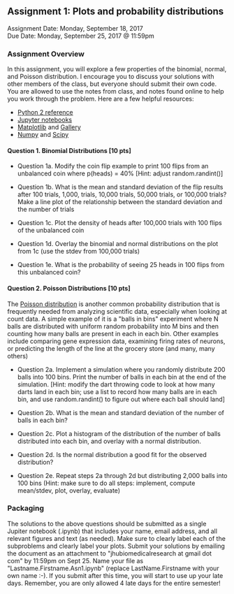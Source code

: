 ## Assignment 1: Plots and probability distributions
Assignment Date: Monday, September 18, 2017<br>
Due Date: Monday, September 25, 2017 @ 11:59pm <br>

### Assignment Overview

In this assignment, you will explore a few properties of the binomial, normal, and Poisson distribution. I encourage you to discuss your solutions with other members of the class, but everyone should submit their own code. You are allowed to use the notes from class, and notes found online to help you work through the problem. Here are a few helpful resources:

- [Python 2 reference](https://docs.python.org/2/reference/index.html)
- [Jupyter notebooks](http://jupyter.org/)
- [Matplotlib](https://matplotlib.org/) and [Gallery](https://matplotlib.org/gallery.html)
- [Numpy](http://www.numpy.org/) and [Scipy](https://www.scipy.org/)


#### Question 1. Binomial Distributions [10 pts]

- Question 1a. Modify the coin flip example to print 100 flips from an unbalanced coin where p(heads) = 40% [Hint: adjust random.randint()]

- Question 1b. What is the mean and standard deviation of the flip results after 100 trials, 1,000, trials, 10,000 trials, 50,000 trials, or 100,000 trials? Make a line plot of the relationship between the standard deviation and the number of trials

- Question 1c. Plot the density of heads after 100,000 trials with 100 flips of the unbalanced coin

- Question 1d. Overlay the binomial and normal distributions on the plot from 1c (use the stdev from 100,000 trials)

- Question 1e. What is the probability of seeing 25 heads in 100 flips from this unbalanced coin?


#### Question 2. Poisson Distributions [10 pts]

The [Poisson distribution](https://en.wikipedia.org/wiki/Poisson_distribution) is another common probability distribution that is frequently needed from analyzing scientific data, especially when looking at count data. A simple example of it is a "balls in bins" experiment where N balls are distributed with uniform random probability into M bins and then counting how many balls are present in each in each bin. Other examples include comparing gene expression data, examining firing rates of neurons, or predicting the length of the line at the grocery store (and many, many others)

- Question 2a. Implement a simulation where you randomly distribute 200 balls into 100 bins. Print the number of balls in each bin at the end of the simulation. [Hint: modify the dart throwing code to look at how many darts land in each bin; use a list to record how many balls are in each bin, and use random.randint() to figure out where each ball should land]

- Question 2b. What is the mean and standard deviation of the number of balls in each bin?

- Question 2c. Plot a histogram of the distribution of the number of balls distributed into each bin, and overlay with a normal distribution.

- Question 2d. Is the normal distribution a good fit for the observed distribution?

- Question 2e. Repeat steps 2a through 2d but distributing 2,000 balls into 100 bins (Hint: make sure to do all steps: implement, compute mean/stdev, plot, overlay, evaluate)


### Packaging

The solutions to the above questions should be submitted as a single Jupiter notebook (.ipynb) that includes your name, email address, and all relevant figures and text (as needed). Make sure to clearly label each of the subproblems and clearly label your plots. Submit your solutions by emailing the document as an attachment to "jhubiomedicalresearch at gmail dot com" by 11:59pm on Sept 25. Name your file as "Lastname.Firstname.Asn1.ipynb" (replace LastName.Firstname with your own name :-). If you submit after this time, you will start to use up your late days. Remember, you are only allowed 4 late days for the entire semester!


